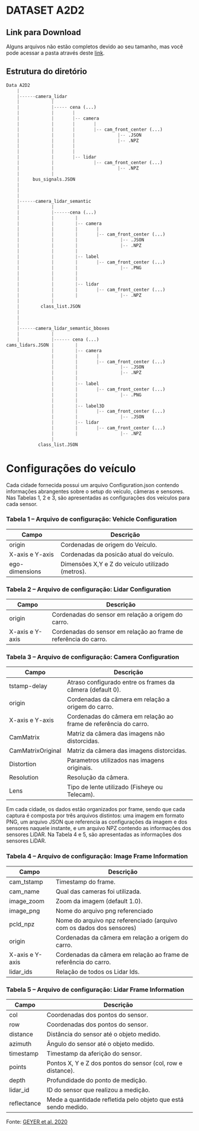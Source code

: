 # DATASET A2D2

## Link para Download
Alguns arquivos não estão completos devido ao seu tamanho, mas você pode acessar a pasta através deste [link](https://aev-autonomous-driving-dataset.s3.eu-central-1.amazonaws.com/a2d2-preview.tar).

## Estrutura do diretório
``` python
Data A2D2
    |
    |------camera_lidar
    |            |
    |            |----- cena (...)
    |            |       |
    |            |       |-- camera
    |            |       |       |
    |            |       |       |-- cam_front_center (...)
    |            |       |                |-- .JSON
    |            |       |                |-- .NPZ
    |            |       |       
    |            |       |
    |            |       |-- lidar
    |            |               |-- cam_front_center (...)
    |            |                        |-- .NPZ
    |            |       
    |     bus_signals.JSON
    |
    |
    |
    |------camera_lidar_semantic
    |            |
    |            |------cena (...)
    |            |        |
    |            |        |-- camera
    |            |        |       |
    |            |        |       |-- cam_front_center (...)
    |            |        |                |-- .JSON
    |            |        |                |-- .NPZ
    |            |        |           
    |            |        |-- label
    |            |        |       |-- cam_front_center (...)
    |            |        |                |-- .PNG
    |            |        |       
    |            |        |
    |            |        |-- lidar
    |            |        |       |-- cam_front_center (...)
    |            |        |                |-- .NPZ
    |            |
    |        class_list.JSON
    |  
    |
    |
    |------camera_lidar_semantic_bboxes
    |            |
    |            |------ cena (...)
cams_lidars.JSON |        |
                 |        |-- camera
                 |        |       |
                 |        |       |-- cam_front_center (...)
                 |        |                |-- .JSON
                 |        |                |-- .NPZ
                 |        |           
                 |        |-- label
                 |        |       |-- cam_front_center (...)
                 |        |                |-- .PNG
                 |        |       
                 |        |-- label3D
                 |        |       |-- cam_front_center (...)
                 |        |                |-- .JSON
                 |        |-- lidar
                 |        |       |-- cam_front_center (...)
                 |        |                |-- .NPZ
                 |
            class_list.JSON
```
            
# Configurações do veículo
Cada cidade fornecida possui um arquivo Configuration.json contendo informações abrangentes sobre o setup do veículo, 
câmeras e sensores. Nas Tabelas 1, 2 e 3, são apresentadas as configurações dos veículos para cada sensor.

### Tabela 1 – Arquivo de configuração: Vehicle Configuration
| **Campo**          | **Descrição**                                    |
|--------------------|--------------------------------------------------|
| origin             | Cordenadas de origem do Veículo.                 |  
| X-axis e Y-axis    | Cordenadas da posicão atual do veículo.          |
| ego-dimensions     | Dimensões X,Y e Z do veículo utilizado (metros). |

### Tabela 2 – Arquivo de configuração: Lidar Configuration
| **Campo**          | **Descrição**                                                             |
|--------------------|---------------------------------------------------------------------------|
| origin             | Cordenadas do sensor em relação a origem do carro.                        |  
| X-axis e Y-axis    | Cordenadas do sensor em relação ao frame de referência do carro.          |

### Tabela 3 – Arquivo de configuração: Camera Configuration
| **Campo**          | **Descrição**                                                    |
|--------------------|------------------------------------------------------------------|
| tstamp-delay       | Atraso configurado entre os frames da câmera (default 0).        |
| origin             | Cordenadas da câmera em relação a origem do carro.               |
| X-axis e Y-axis    | Cordenadas do câmera em relação ao frame de referência do carro. |  
| CamMatrix          | Matriz da câmera das imagens não distorcidas.                    |   
| CamMatrixOriginal  | Matriz da câmera das imagens distorcidas.                        |   
| Distortion         | Parametros utilizados nas imagens originais.                     |   
| Resolution         | Resolução da câmera.                                             |   
| Lens               | Tipo de lente utilizado (Fisheye ou Telecam).                    |   

Em cada cidade, os dados estão organizados por frame, sendo que cada captura é composta
por três arquivos distintos: uma imagem em formato PNG, um arquivo JSON que referencia
as configurações da imagem e dos sensores naquele instante, e um arquivo NPZ contendo as
informações dos sensores LiDAR. Na Tabela 4 e 5, são apresentadas as informações dos sensores
LiDAR.

### Tabela 4 – Arquivo de configuração: Image Frame Information
| **Campo**        | **Descrição**                                                        | 
|------------------|----------------------------------------------------------------------|
| cam_tstamp       | Timestamp do frame.                                                  |   
| cam_name         | Qual das cameras foi utilizada.                                      |  
| image_zoom       | Zoom da imagem (default 1.0).                                        |   
| image_png        | Nome do arquivo png referenciado                                     |   
| pcld_npz         | Nome do arquivo npz referenciado (arquivo com os dados dos sensores) |   
| origin           | Cordenadas da câmera em relação a origem do carro.                   |  
| X-axis e Y-axis  | Cordenadas da câmera em relação ao frame de referência do carro.     |   
| lidar_ids        | Relação de todos os Lidar Ids.                                       | 

### Tabela 5 – Arquivo de configuração: Lidar Frame Information
| Campo       | Descrição                                                      |
|-------------|----------------------------------------------------------------|
| col         | Coordenadas dos pontos do sensor.                              |
| row         | Coordenadas dos pontos do sensor.                              |  
| distance    | Distância do sensor até o objeto medido.                       |
| azimuth     | Ângulo do sensor até o objeto medido.                          |   
| timestamp   | Timestamp da aferição do sensor.                               |   
| points      | Pontos X, Y e Z dos pontos do sensor (col, row e distance).    |  
| depth       | Profundidade do ponto de medição.                              |  
| lidar_id    | ID do sensor que realizou a medição.                           | 
| reflectance | Mede a quantidade refletida pelo objeto que está sendo medido. | 

Fonte: [GEYER et al. 2020](https://www.a2d2.audi/a2d2/en.html)  
